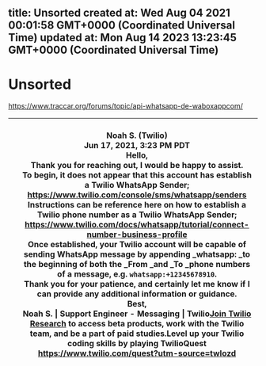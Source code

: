 
title: Unsorted
created at: Wed Aug 04 2021 00:01:58 GMT+0000 (Coordinated Universal Time)
updated at: Mon Aug 14 2023 13:23:45 GMT+0000 (Coordinated Universal Time)
---

# Unsorted

<https://www.traccar.org/forums/topic/api-whatsapp-de-waboxappcom/>

|   | <br /> **Noah S.** (Twilio)<br /> Jun 17, 2021, 3:23 PM PDT<br />Hello,<br />Thank you for reaching out, I would be happy to assist.<br />To begin, it does not appear that this account has establish a Twilio WhatsApp Sender; <https://www.twilio.com/console/sms/whatsapp/senders><br />Instructions can be reference here on how to establish a Twilio phone number as a Twilio WhatsApp Sender; <https://www.twilio.com/docs/whatsapp/tutorial/connect-number-business-profile><br />Once established, your Twilio account will be capable of sending WhatsApp message by appending \_whatsapp: \_to the beginning of both the \_From \_and \_To \_phone numbers of a message, e.g. `whatsapp:+12345678910`.<br />Thank you for your patience, and certainly let me know if I can provide any additional information or guidance.<br />Best,<br />Noah S. \| Support Engineer - Messaging \| Twilio[Join Twilio Research](https://surveys.twilio.com/jfe/form/SV_bOcOhWU9iEVH4zj) to access beta products, work with the Twilio team, and be a part of paid studies.Level up your Twilio coding skills by playing TwilioQuest<br /><https://www.twilio.com/quest?utm-source=twlozd> |
| - | ----------------------------------------------------------------------------------------------------------------------------------------------------------------------------------------------------------------------------------------------------------------------------------------------------------------------------------------------------------------------------------------------------------------------------------------------------------------------------------------------------------------------------------------------------------------------------------------------------------------------------------------------------------------------------------------------------------------------------------------------------------------------------------------------------------------------------------------------------------------------------------------------------------------------------------------------------------------------------------------------------------------------------------------------------------------------------------------------------------------------------------------------------------------------------------------- |

          